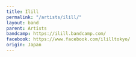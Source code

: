 ```yaml
---
title: Ilill
permalink: "/artists/ilill/"
layout: band
parent: Artists
bandcamp: https://ilill.bandcamp.com/
facebook: https://www.facebook.com/ililltokyo/
origin: Japan
---
```


